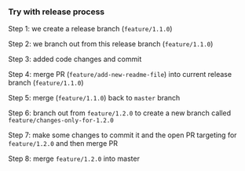 ### Try with release process

Step 1: we create a release branch (`feature/1.1.0`)

Step 2: we branch out from this release branch (`feature/1.1.0`)

Step 3: added code changes and commit

Step 4: merge PR (`feature/add-new-readme-file`) into current release branch (`feature/1.1.0`)

Step 5: merge (`feature/1.1.0`) back to `master` branch

Step 6: branch out from `feature/1.2.0` to create a new branch called `feature/changes-only-for-1.2.0`

Step 7: make some changes to commit it and the open PR targeting for `feature/1.2.0` and then merge PR

Step 8: merge `feature/1.2.0` into master